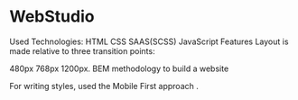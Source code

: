# WebStudio 

Used Technologies:
HTML
CSS
SAAS(SCSS)
JavaScript
Features
Layout is made relative to three transition points:

480px
768px
1200px.
BEM methodology to build a website

For writing styles, used the Mobile First approach .
